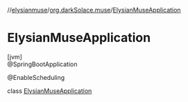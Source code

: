 //[elysianmuse](../../../index.md)/[org.darkSolace.muse](../index.md)/[ElysianMuseApplication](index.md)

# ElysianMuseApplication

[jvm]\
@SpringBootApplication

@EnableScheduling

class [ElysianMuseApplication](index.md)
